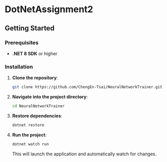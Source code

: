 
# DotNetAssignment2

## Getting Started

### Prerequisites

- **.NET 8 SDK** or higher

### Installation

1. **Clone the repository**:

   ```bash
   git clone https://github.com/ChengEn-Tsai/NeuralNetworkTrainer.git
   ```

2. **Navigate into the project directory**:

   ```bash
   cd NeuralNetworkTrainer
   ```

3. **Restore dependencies**:

   ```bash
   dotnet restore
   ```

4. **Run the project**:

   ```bash
   dotnet watch run
   ```

   This will launch the application and automatically watch for changes.
